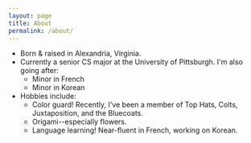 ```yaml
---
layout: page
title: About
permalink: /about/
---
```


- Born & raised in Alexandria, Virginia.
- Currently a senior CS major at the University of Pittsburgh. I'm also going after:
	- Minor in French
	- Minor in Korean
- Hobbies include:
	- Color guard! Recently, I've been a member of Top Hats, Colts, Juxtaposition, and the Bluecoats.
	- Origami--especially flowers.
	- Language learning! Near-fluent in French, working on Korean.
